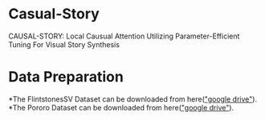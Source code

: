 # Casual-Story
CAUSAL-STORY: Local Causual Attention Utilizing Parameter-Efficient Tuning For Visual Story Synthesis

# Data Preparation
*The FlintstonesSV Dataset can be downloaded from here(["google drive"](https://drive.usercontent.google.com/download?id=1kG4esNwabJQPWqadSDaugrlF4dRaV33_&export=download&authuser=0)).
*The Pororo Dataset can be downloaded from here(["google drive"]([https://drive.usercontent.google.com/download?id=1kG4esNwabJQPWqadSDaugrlF4dRaV33_&export=download&authuser=0](https://drive.usercontent.google.com/download?id=11Io1_BufAayJ1BpdxxV2uJUvCcirbrNc&export=download&authuser=0))).

